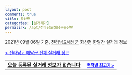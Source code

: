 ```yaml
---
layout: post
comments: true
title: 화산면
categories: [실거래가]
permalink: /apt/전라남도해남군화산면
---
```


2021년 09월 06일 기준, <a href="/apt/전라남도해남군">전라남도해남군</a> 화산면 한달간 실거래 정보

<a style="color: blue;" href="/apt/전라남도해남군">< 전라남도 해남군 전체 실거래 정보</a>
<!---- start ---->
<table>
  <tr>
    <td colspan="4" style="font-weight: bold;"><a href="/apt/전라남도해남군화산면{name_without_space}">오늘 등록된 실거래 정보가 없습니다</a> &nbsp;&nbsp;&nbsp; <a style="color: blue; font-size: smaller;" href="/apt/전라남도해남군화산면{name_without_space}">면적별 최고가 ></a></td>
  </tr>
    
</table>
<!---- end ---->
    